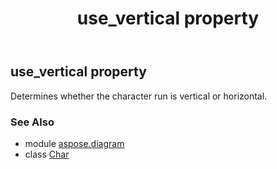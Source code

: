 ﻿---
title: use_vertical property
second_title: Aspose.Diagram for Python via .NET API References
description: 
type: docs
weight: 380
url: /python-net/aspose.diagram/char/use_vertical/
is_root: false
---

## use_vertical property


Determines whether the character run is vertical or horizontal.

### See Also
* module [aspose.diagram](../../)
* class [Char](/diagram/python-net/aspose.diagram/char)

